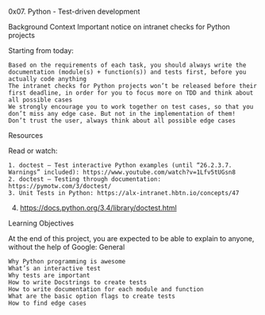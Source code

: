 0x07. Python - Test-driven development

Background Context
Important notice on intranet checks for Python projects

Starting from today:

    Based on the requirements of each task, you should always write the documentation (module(s) + function(s)) and tests first, before you actually code anything
    The intranet checks for Python projects won’t be released before their first deadline, in order for you to focus more on TDD and think about all possible cases
    We strongly encourage you to work together on test cases, so that you don’t miss any edge case. But not in the implementation of them!
    Don’t trust the user, always think about all possible edge cases

Resources

Read or watch:

    1. doctest — Test interactive Python examples (until “26.2.3.7. Warnings” included): https://www.youtube.com/watch?v=1Lfv5tUGsn8
    2. doctest – Testing through documentation: https://pymotw.com/3/doctest/
    3. Unit Tests in Python: https://alx-intranet.hbtn.io/concepts/47
4. https://docs.python.org/3.4/library/doctest.html

Learning Objectives

At the end of this project, you are expected to be able to explain to anyone, without the help of Google:
General

    Why Python programming is awesome
    What’s an interactive test
    Why tests are important
    How to write Docstrings to create tests
    How to write documentation for each module and function
    What are the basic option flags to create tests
    How to find edge cases

